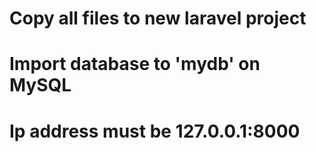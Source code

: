# Copy all files to new laravel project
# Import database to 'mydb' on MySQL 
# Ip address must be 127.0.0.1:8000
